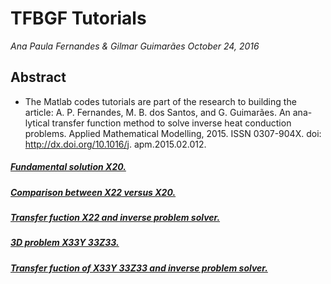# TFBGF Tutorials  
*Ana Paula Fernandes & Gilmar Guimarães October 24, 2016*
## Abstract
* The Matlab codes tutorials are part of the research to building the article: A. P. Fernandes, M. B. dos Santos, and G. Guimarães. An ana- lytical transfer function method to solve inverse heat conduction problems. Applied Mathematical Modelling, 2015.
ISSN 0307-904X. doi: http://dx.doi.org/10.1016/j. apm.2015.02.012.

##### [Fundamental solution X20.](https://github.com/ana-mat-br/TFBGF/blob/master/Tutorial1.pdf "Heading link")

##### [Comparison between X22 versus X20.](https://github.com/ana-mat-br/TFBGF/blob/master/Tutorial2.pdf "Heading link")
##### [Transfer fuction X22 and inverse problem solver.](https://github.com/ana-mat-br/TFBGF/blob/master/Tutorial3.pdf "Heading link")
##### [3D problem X33Y 33Z33.](https://github.com/ana-mat-br/TFBGF/blob/master/Tutorial5.pdf "Heading link")
##### [Transfer fuction of X33Y 33Z33 and inverse problem solver.](https://github.com/ana-mat-br/TFBGF/blob/master/Tutorial5.pdf "Heading link")
